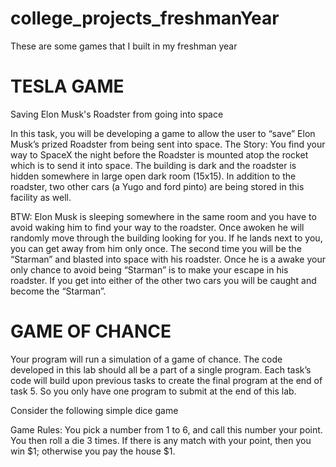 # college_projects_freshmanYear

These are some games that I built in my freshman year


# TESLA GAME

Saving Elon Musk's Roadster from going into space
 
In this task, you will be developing a game to allow the user to “save” Elon Musk’s prized Roadster from being sent into space. 
The Story:
You find your way to SpaceX the night before the Roadster is mounted atop the rocket which is to send it into space.  The building is dark and the roadster is hidden somewhere in large open dark room (15x15).  In addition to the roadster, two other cars (a Yugo and ford pinto) are being stored in this facility as well. 

BTW: Elon Musk is sleeping somewhere in the same room and you have to avoid waking him to find your way to the roadster. Once awoken he will randomly move through the building looking for you. If he lands next to you, you can get away from him only once. The second time you will be the “Starman” and blasted into space with his roadster. Once he is a awake your only chance to avoid being “Starman” is to make your escape in his roadster. If you get into either of the other two cars you will be caught and become the “Starman”.

# GAME OF CHANCE

Your program will run a simulation of a game of chance.  The code developed in this lab should all be a part of a single program.  Each task’s code will build upon previous tasks to create the final program at the end of task 5.  So you only have one program to submit at the end of this lab.  

Consider the following simple dice game

Game Rules: 
You pick a number from 1 to 6, and call this number your point.  You then roll a die 3 times.  If there is any match with your point, then you win $1; otherwise you pay the house $1.
